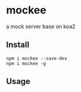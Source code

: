 # mockee
a mock server base on koa2

## Install

```
npm i mockee --save-dev 
npm i mockee -g

```

## Usage
 
  
